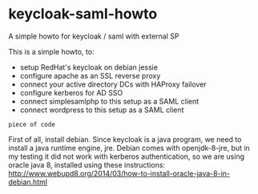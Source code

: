 # keycloak-saml-howto
A simple howto for keycloak / saml with external SP

This is a simple howto, to:
* setup RedHat's keycloak on debian jessie
* configure apache as an SSL reverse proxy
* connect your active directory DCs with HAProxy failover
* configure kerberos for AD SSO
* connect simplesamlphp to this setup as a SAML client
* connect wordpress to this setup as a SAML client

```
piece of code
```
First of all, install debian. Since keycloak is a java program, we need to install a java runtime engine, jre. Debian comes with openjdk-8-jre, but in my testing it did not work with kerberos authentication, so we are using oracle java 8, installed using these instructions: http://www.webupd8.org/2014/03/how-to-install-oracle-java-8-in-debian.html
